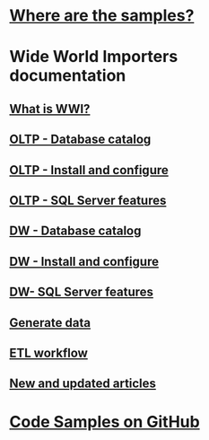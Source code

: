 # [Where are the samples?](sql-samples-where-are.md)
# Wide World Importers documentation
## [What is WWI?](wide-world-importers-what-is.md)
## [OLTP - Database catalog](wide-world-importers-oltp-database-catalog.md)
## [OLTP - Install and configure](wide-world-importers-oltp-install-configure.md)
## [OLTP - SQL Server features](wide-world-importers-oltp-use-of-sql-server-features.md)

## [DW - Database catalog](wide-world-importers-dw-database-catalog.md)
## [DW - Install and configure](wide-world-importers-dw-install-configure.md)
## [DW- SQL Server features](wide-world-importers-dw-use-of-sql-server-features.md)
## [Generate data](wide-world-importers-generate-data.md)
## [ETL workflow](wide-world-importers-perform-etl.md)

## [New and updated articles](new-updated-samples.md) 
# [Code Samples on GitHub](https://github.com/Microsoft/sql-server-samples/tree/master/samples)